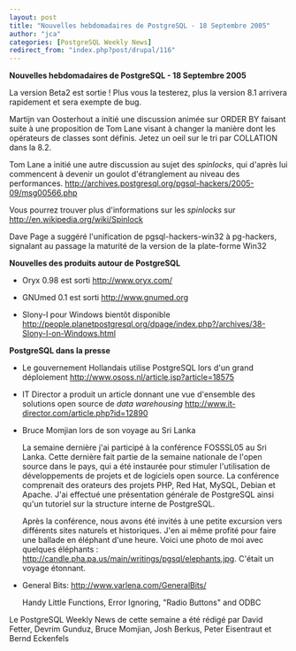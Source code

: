 ```yaml
---
layout: post
title: "Nouvelles hebdomadaires de PostgreSQL - 18 Septembre 2005"
author: "jca"
categories: [PostgreSQL Weekly News]
redirect_from: "index.php?post/drupal/116"
---
```



<p><strong>Nouvelles hebdomadaires de PostgreSQL - 18 Septembre 2005</strong></p>

<p>

La version Beta2 est sortie ! Plus vous la testerez, plus la version 8.1 arrivera rapidement et sera exempte de bug.</p>

<p>

Martijn van Oosterhout a initié une discussion animée sur ORDER BY faisant suite à une proposition de Tom Lane visant à changer la manière dont les opérateurs de classes sont définis. Jetez un oeil sur le tri par COLLATION dans la 8.2.</p>

<!--more-->


Tom Lane a initié une autre discussion au sujet des <em>spinlocks</em>, qui d'après lui commencent à devenir un goulot d'étranglement au niveau des performances. <a target="_blank" href="http://archives.postgresql.org/pgsql-hackers/2005-09/msg00566.php">http://archives.postgresql.org/pgsql-hackers/2005-09/msg00566.php</a> <br /><p>

Vous pourrez trouver plus d'informations sur les <em>spinlocks</em> sur <a target="_blank" href="http://en.wikipedia.org/wiki/Spinlock">http://en.wikipedia.org/wiki/Spinlock</a> </p>

<p>

Dave Page a suggéré l'unification de pgsql-hackers-win32 à pg-hackers, signalant au passage la maturité de la version de la plate-forme Win32</p>

<p><strong>Nouvelles des produits autour de PostgreSQL</strong></p>

<ul>

<li>

Oryx 0.98 est sorti  <a target="_blank" href="http://www.oryx.com/">http://www.oryx.com/</a> </li>

<li>

GNUmed 0.1 est sorti  <a target="_blank" href="http://www.gnumed.org">http://www.gnumed.org</a>

</li>

<li>

Slony-I pour Windows bientôt disponible <a target="_blank" href="http://people.planetpostgresql.org/dpage/index.php?/archives/38-Slony-I-on-Windows.html">http://people.planetpostgresql.org/dpage/index.php?/archives/38-Slony-I-on-Windows.html</a>

</li>

</ul>

<p><strong>PostgreSQL dans la presse</strong></p>

<ul>

<li>

Le gouvernement Hollandais utilise PostgreSQL lors d'un grand déploiement <a target="_blank" href="http://www.ososs.nl/article.jsp?article=18575">http://www.ososs.nl/article.jsp?article=18575</a>

</li>

<li>

IT Director a produit un article donnant une vue d'ensemble des solutions open source de <em>data warehousing</em>  <a target="_blank" href="http://www.it-director.com/article.php?id=12890">http://www.it-director.com/article.php?id=12890</a>

</li>

<li>

Bruce Momjian lors de son voyage au Sri Lanka<br />

La semaine dernière j'ai participé à la conférence FOSSSL05 au Sri Lanka. Cette dernière fait partie de la semaine nationale de l'open source dans le pays, qui a été instaurée pour stimuler l'utilisation de développements  de projets et de logiciels open source. La conférence comprenait des orateurs des projets PHP, Red Hat, MySQL, Debian et Apache. J'ai effectué une présentation générale de PostgreSQL ainsi qu'un tutoriel sur la structure interne de PostgreSQL.<br />

Après la conférence, nous avons été invités à une petite excursion vers différents sites naturels et historiques. J'en ai même profité pour faire une ballade en éléphant d'une heure. Voici une photo de moi avec quelques éléphants :  <a target="_blank" href="http://candle.pha.pa.us/main/writings/pgsql/elephants.jpg">http://candle.pha.pa.us/main/writings/pgsql/elephants.jpg</a>. C'était un voyage étonnant.</li>

<li>General Bits:  <a target="_blank" href="http://www.varlena.com/GeneralBits/">http://www.varlena.com/GeneralBits/</a>

Handy Little Functions, Error Ignoring, "Radio Buttons" and ODBC </li>

</ul>

<p>

Le PostgreSQL Weekly News de cette semaine a été rédigé par David Fetter, Devrim Gunduz, Bruce Momjian, Josh Berkus, Peter Eisentraut et Bernd Eckenfels</p>
